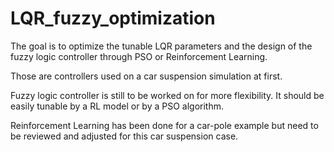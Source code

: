 # LQR_fuzzy_optimization

The goal is to optimize the tunable LQR parameters and the design of the fuzzy logic controller through PSO or Reinforcement Learning. 

Those are controllers used on a car suspension simulation at first. 

Fuzzy logic controller is still to be worked on for more flexibility. It should be easily tunable by a RL model or by a PSO algorithm.

Reinforcement Learning has been done for a car-pole example but need to be reviewed and adjusted for this car suspension case.

